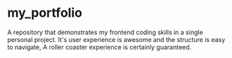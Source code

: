 # my_portfolio
A repository that demonstrates my frontend coding skills in a single personal project. It's user experience is awesome and the structure is easy to navigate, A roller coaster experience is certainly guaranteed.
